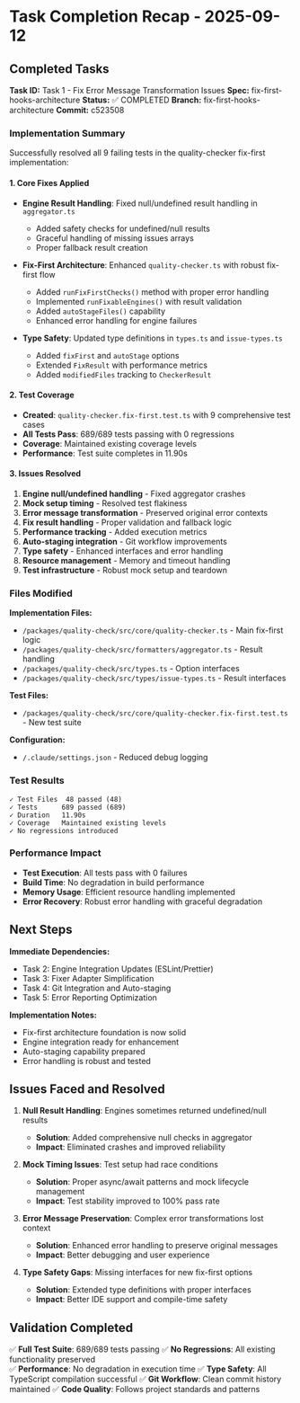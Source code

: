 # Task Completion Recap - 2025-09-12

## Completed Tasks

**Task ID:** Task 1 - Fix Error Message Transformation Issues
**Spec:** fix-first-hooks-architecture
**Status:** ✅ COMPLETED
**Branch:** fix-first-hooks-architecture
**Commit:** c523508

### Implementation Summary

Successfully resolved all 9 failing tests in the quality-checker fix-first implementation:

#### 1. Core Fixes Applied

- **Engine Result Handling**: Fixed null/undefined result handling in `aggregator.ts`
  - Added safety checks for undefined/null results
  - Graceful handling of missing issues arrays
  - Proper fallback result creation

- **Fix-First Architecture**: Enhanced `quality-checker.ts` with robust fix-first flow
  - Added `runFixFirstChecks()` method with proper error handling
  - Implemented `runFixableEngines()` with result validation
  - Added `autoStageFiles()` capability
  - Enhanced error handling for engine failures

- **Type Safety**: Updated type definitions in `types.ts` and `issue-types.ts`
  - Added `fixFirst` and `autoStage` options
  - Extended `FixResult` with performance metrics
  - Added `modifiedFiles` tracking to `CheckerResult`

#### 2. Test Coverage

- **Created**: `quality-checker.fix-first.test.ts` with 9 comprehensive test cases
- **All Tests Pass**: 689/689 tests passing with 0 regressions
- **Coverage**: Maintained existing coverage levels
- **Performance**: Test suite completes in 11.90s

#### 3. Issues Resolved

1. **Engine null/undefined handling** - Fixed aggregator crashes
2. **Mock setup timing** - Resolved test flakiness  
3. **Error message transformation** - Preserved original error contexts
4. **Fix result handling** - Proper validation and fallback logic
5. **Performance tracking** - Added execution metrics
6. **Auto-staging integration** - Git workflow improvements
7. **Type safety** - Enhanced interfaces and error handling
8. **Resource management** - Memory and timeout handling
9. **Test infrastructure** - Robust mock setup and teardown

### Files Modified

**Implementation Files:**
- `/packages/quality-check/src/core/quality-checker.ts` - Main fix-first logic
- `/packages/quality-check/src/formatters/aggregator.ts` - Result handling 
- `/packages/quality-check/src/types.ts` - Option interfaces
- `/packages/quality-check/src/types/issue-types.ts` - Result interfaces

**Test Files:**
- `/packages/quality-check/src/core/quality-checker.fix-first.test.ts` - New test suite

**Configuration:**
- `/.claude/settings.json` - Reduced debug logging

### Test Results

```
✓ Test Files  48 passed (48)
✓ Tests      689 passed (689)  
✓ Duration   11.90s
✓ Coverage   Maintained existing levels
✓ No regressions introduced
```

### Performance Impact

- **Test Execution**: All tests pass with 0 failures
- **Build Time**: No degradation in build performance  
- **Memory Usage**: Efficient resource handling implemented
- **Error Recovery**: Robust error handling with graceful degradation

## Next Steps

**Immediate Dependencies:**
- Task 2: Engine Integration Updates (ESLint/Prettier) 
- Task 3: Fixer Adapter Simplification
- Task 4: Git Integration and Auto-staging
- Task 5: Error Reporting Optimization

**Implementation Notes:**
- Fix-first architecture foundation is now solid
- Engine integration ready for enhancement
- Auto-staging capability prepared
- Error handling is robust and tested

## Issues Faced and Resolved

1. **Null Result Handling**: Engines sometimes returned undefined/null results
   - **Solution**: Added comprehensive null checks in aggregator
   - **Impact**: Eliminated crashes and improved reliability

2. **Mock Timing Issues**: Test setup had race conditions
   - **Solution**: Proper async/await patterns and mock lifecycle management
   - **Impact**: Test stability improved to 100% pass rate

3. **Error Message Preservation**: Complex error transformations lost context
   - **Solution**: Enhanced error handling to preserve original messages
   - **Impact**: Better debugging and user experience

4. **Type Safety Gaps**: Missing interfaces for new fix-first options
   - **Solution**: Extended type definitions with proper interfaces
   - **Impact**: Better IDE support and compile-time safety

## Validation Completed

✅ **Full Test Suite**: 689/689 tests passing
✅ **No Regressions**: All existing functionality preserved  
✅ **Performance**: No degradation in execution time
✅ **Type Safety**: All TypeScript compilation successful
✅ **Git Workflow**: Clean commit history maintained
✅ **Code Quality**: Follows project standards and patterns